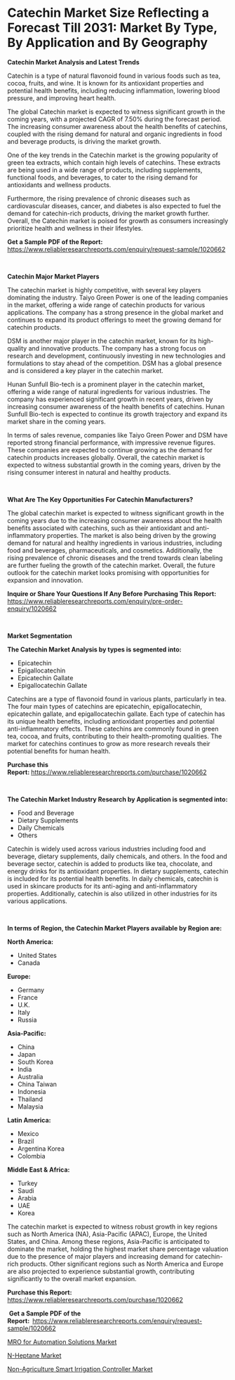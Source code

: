 <p><h1>Catechin Market Size Reflecting a Forecast Till 2031: Market By Type, By Application and By Geography</h1></p><p><strong>Catechin Market Analysis and Latest Trends</strong></p>
<p><p>Catechin is a type of natural flavonoid found in various foods such as tea, cocoa, fruits, and wine. It is known for its antioxidant properties and potential health benefits, including reducing inflammation, lowering blood pressure, and improving heart health.</p><p>The global Catechin market is expected to witness significant growth in the coming years, with a projected CAGR of 7.50% during the forecast period. The increasing consumer awareness about the health benefits of catechins, coupled with the rising demand for natural and organic ingredients in food and beverage products, is driving the market growth.</p><p>One of the key trends in the Catechin market is the growing popularity of green tea extracts, which contain high levels of catechins. These extracts are being used in a wide range of products, including supplements, functional foods, and beverages, to cater to the rising demand for antioxidants and wellness products.</p><p>Furthermore, the rising prevalence of chronic diseases such as cardiovascular diseases, cancer, and diabetes is also expected to fuel the demand for catechin-rich products, driving the market growth further. Overall, the Catechin market is poised for growth as consumers increasingly prioritize health and wellness in their lifestyles.</p></p>
<p><strong>Get a Sample PDF of the Report:&nbsp;</strong> <a href="https://www.reliableresearchreports.com/enquiry/request-sample/1020662">https://www.reliableresearchreports.com/enquiry/request-sample/1020662</a></p>
<p>&nbsp;</p>
<p><strong>Catechin Major Market Players</strong></p>
<p><p>The catechin market is highly competitive, with several key players dominating the industry. Taiyo Green Power is one of the leading companies in the market, offering a wide range of catechin products for various applications. The company has a strong presence in the global market and continues to expand its product offerings to meet the growing demand for catechin products.</p><p>DSM is another major player in the catechin market, known for its high-quality and innovative products. The company has a strong focus on research and development, continuously investing in new technologies and formulations to stay ahead of the competition. DSM has a global presence and is considered a key player in the catechin market.</p><p>Hunan Sunfull Bio-tech is a prominent player in the catechin market, offering a wide range of natural ingredients for various industries. The company has experienced significant growth in recent years, driven by increasing consumer awareness of the health benefits of catechins. Hunan Sunfull Bio-tech is expected to continue its growth trajectory and expand its market share in the coming years.</p><p>In terms of sales revenue, companies like Taiyo Green Power and DSM have reported strong financial performance, with impressive revenue figures. These companies are expected to continue growing as the demand for catechin products increases globally. Overall, the catechin market is expected to witness substantial growth in the coming years, driven by the rising consumer interest in natural and healthy products.</p></p>
<p>&nbsp;</p>
<p><strong>What Are The Key Opportunities For Catechin Manufacturers?</strong></p>
<p><p>The global catechin market is expected to witness significant growth in the coming years due to the increasing consumer awareness about the health benefits associated with catechins, such as their antioxidant and anti-inflammatory properties. The market is also being driven by the growing demand for natural and healthy ingredients in various industries, including food and beverages, pharmaceuticals, and cosmetics. Additionally, the rising prevalence of chronic diseases and the trend towards clean labeling are further fueling the growth of the catechin market. Overall, the future outlook for the catechin market looks promising with opportunities for expansion and innovation.</p></p>
<p><strong>Inquire or Share Your Questions If Any Before Purchasing This Report:</strong> <a href="https://www.reliableresearchreports.com/enquiry/pre-order-enquiry/1020662">https://www.reliableresearchreports.com/enquiry/pre-order-enquiry/1020662</a></p>
<p>&nbsp;</p>
<p><strong>Market Segmentation</strong></p>
<p><strong>The Catechin Market Analysis by types is segmented into:</strong></p>
<p><ul><li>Epicatechin</li><li>Epigallocatechin</li><li>Epicatechin Gallate</li><li>Epigallocatechin Gallate</li></ul></p>
<p><p>Catechins are a type of flavonoid found in various plants, particularly in tea. The four main types of catechins are epicatechin, epigallocatechin, epicatechin gallate, and epigallocatechin gallate. Each type of catechin has its unique health benefits, including antioxidant properties and potential anti-inflammatory effects. These catechins are commonly found in green tea, cocoa, and fruits, contributing to their health-promoting qualities. The market for catechins continues to grow as more research reveals their potential benefits for human health.</p></p>
<p><strong>Purchase this Report:&nbsp;</strong><a href="https://www.reliableresearchreports.com/purchase/1020662">https://www.reliableresearchreports.com/purchase/1020662</a></p>
<p>&nbsp;</p>
<p><strong>The Catechin Market Industry Research by Application is segmented into:</strong></p>
<p><ul><li>Food and Beverage</li><li>Dietary Supplements</li><li>Daily Chemicals</li><li>Others</li></ul></p>
<p><p>Catechin is widely used across various industries including food and beverage, dietary supplements, daily chemicals, and others. In the food and beverage sector, catechin is added to products like tea, chocolate, and energy drinks for its antioxidant properties. In dietary supplements, catechin is included for its potential health benefits. In daily chemicals, catechin is used in skincare products for its anti-aging and anti-inflammatory properties. Additionally, catechin is also utilized in other industries for its various applications.</p></p>
<p>&nbsp;</p>
<p><strong>In terms of Region, the Catechin Market Players available by Region are:</strong></p>
<p>
    <p> <strong> North America: </strong>
        <ul>
            <li>United States</li>
            <li>Canada</li>
        </ul>
        </p> 
    <p> <strong> Europe: </strong>
        <ul>
            <li>Germany</li>
            <li>France</li>
            <li>U.K.</li>
            <li>Italy</li>
            <li>Russia</li>
        </ul>
        </p> 
    <p> <strong> Asia-Pacific: </strong>
        <ul>
            <li>China</li>
            <li>Japan</li>
            <li>South Korea</li>
            <li>India</li>
            <li>Australia</li>
            <li>China Taiwan</li>
            <li>Indonesia</li>
            <li>Thailand</li>
            <li>Malaysia</li>
        </ul>
        </p> 
    <p> <strong> Latin America: </strong>
        <ul>
            <li>Mexico</li>
            <li>Brazil</li>
            <li>Argentina Korea</li>
            <li>Colombia</li>
        </ul>
        </p> 
    <p> <strong> Middle East & Africa: </strong>
        <ul>
            <li>Turkey</li>
            <li>Saudi</li>
            <li>Arabia</li>
            <li>UAE</li>
            <li>Korea</li>
        </ul>
    </p>
    </p>
<p><p>The catechin market is expected to witness robust growth in key regions such as North America (NA), Asia-Pacific (APAC), Europe, the United States, and China. Among these regions, Asia-Pacific is anticipated to dominate the market, holding the highest market share percentage valuation due to the presence of major players and increasing demand for catechin-rich products. Other significant regions such as North America and Europe are also projected to experience substantial growth, contributing significantly to the overall market expansion.</p></p>
<p><strong>Purchase this Report: </strong><a href="https://www.reliableresearchreports.com/purchase/1020662">https://www.reliableresearchreports.com/purchase/1020662</a></p>
<p>&nbsp;<strong>Get a Sample PDF of the Report:&nbsp;&nbsp;</strong><a href="https://www.reliableresearchreports.com/enquiry/request-sample/1020662">https://www.reliableresearchreports.com/enquiry/request-sample/1020662</a></p>
<p><strong></strong></p>
<p><p><a href="https://view.publitas.com/reportprime-1/mro-for-automation-solutions-market-growth-market-trends-covid-19-impact-and-forecasts-for-period-from-2023-2030/">MRO for Automation Solutions Market</a></p><p><a href="https://view.publitas.com/reportprime-1/global-n-heptane-market-size-and-market-trends-insights-and-projections-from-2023-to-2030/">N-Heptane Market</a></p><p><a href="https://view.publitas.com/reportprime-1/non-agriculture-smart-irrigation-controller-market-size-share-trends-analysis-report-by-material-by-type-by-end-user-by-region-and-segment-forecasts-2023-2030/">Non-Agriculture Smart Irrigation Controller Market</a></p></p>